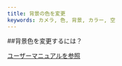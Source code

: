 ```yaml
---
title: 背景の色を変更
keywords: カメラ, 色, 背景, カラー, 空
---
```


##背景色を変更するには？

<a class="docs" href="http://developer.playcanvas.com/en/user-manual/packs/components/" target="_blank">ユーザーマニュアルを参照</a>


